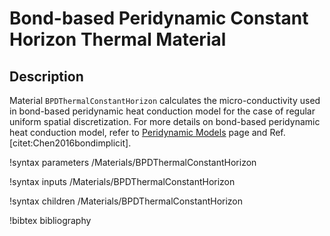 # Bond-based Peridynamic Constant Horizon Thermal Material

## Description

Material `BPDThermalConstantHorizon` calculates the micro-conductivity used in bond-based peridynamic heat conduction model for the case of regular uniform spatial discretization. For more details on bond-based peridynamic heat conduction model, refer to [Peridynamic Models](peridynamics/PeridynamicModels.md) page and Ref. [citet:Chen2016bondimplicit].

!syntax parameters /Materials/BPDThermalConstantHorizon

!syntax inputs /Materials/BPDThermalConstantHorizon

!syntax children /Materials/BPDThermalConstantHorizon

!bibtex bibliography
